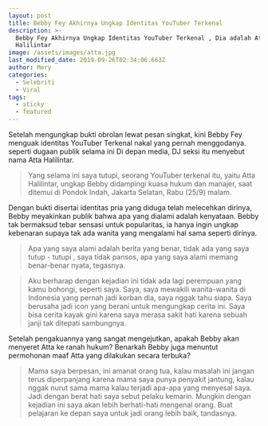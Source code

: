 ```yaml
---
layout: post
title: Bebby Fey Akhirnya Ungkap Identitas YouTuber Terkenal
description: >-
  Bebby Fey Akhirnya Ungkap Identitas YouTuber Terkenal , Dia adalah Atta
  Halilintar
image: /assets/images/atta.jpg
last_modified_date: 2019-09-26T02:34:06.663Z
author: Mery
categories:
  - Selebriti
  - Viral
tags:
  - sticky
  - featured
---
```

Setelah mengungkap bukti obrolan lewat pesan singkat, kini Bebby Fey menguak identitas YouTuber Terkenal nakal yang pernah menggodanya. seperti dugaan publik selama ini Di depan media, DJ seksi itu menyebut nama Atta Halilintar.

> Yang selama ini saya tutupi, seorang YouTuber terkenal itu, yaitu Atta Halilintar, ungkap Bebby didampingi kuasa hukum dan manajer, saat ditemui di Pondok Indah, Jakarta Selatan, Rabu (25/9) malam. 

Dengan bukti disertai identitas pria yang diduga telah melecehkan dirinya, Bebby meyakinkan publik bahwa apa yang dialami adalah kenyataan. Bebby tak bermaksud tebar sensasi untuk popularitas, ia hanya ingin ungkap kebenaran supaya tak ada wanita yang mengalami hal sama seperti dirinya. 

> Apa yang saya alami adalah berita yang benar, tidak ada yang saya tutup -  tutupi , saya tidak pansos, apa yang saya alami memang benar-benar nyata, tegasnya. 

> Aku berharap dengan kejadian ini tidak ada lagi perempuan yang kamu bohongi, seperti saya. Saya, saya mewakili wanita-wanita di Indonesia yang pernah jadi korban dia, saya nggak tahu siapa. Saya berusaha jadi icon yang berani untuk mengungkap cerita ini. Saya bisa cerita kayak gini karena saya merasa sakit hati karena sebuah janji tak ditepati sambungnya.

Setelah pengakuannya yang sangat mengejutkan, apakah Bebby akan menyeret Atta ke ranah hukum? Benarkah Bebby juga menuntut permohonan maaf Atta yang dilakukan secara terbuka? 

> Mama saya berpesan, ini amanat orang tua, kalau masalah ini jangan terus diperpanjang karena mama saya punya penyakit jantung, kalau nggak nurut sama mama kalau terjadi apa-apa yang menyesal saya. Jadi dengan berat hati saya sebut pelaku kemarin. Mungkin dengan kejadian ini saya akan lebih berhati-hati mengenal orang. Buat pelajaran ke depan saya untuk jadi orang lebih baik, tandasnya.
